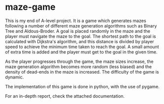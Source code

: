 # maze-game

This is my end of A-level project. It is a game which generates mazes following a number of different maze generation algorithms 
such as Binary Tree and Aldous-Broder. A goal is placed randomly in the maze and the player must navigate the maze to the goal. 
The shortest path to the goal is calculated with Dijkstra's algorithm, and this distance is divided by player speed to achieve the minimum
time taken to reach the goal. A small amount of extra time is added and the player must get to the goal in the given time.

As the player progresses through the game, the maze sizes increase, the maze generation algorithm becomes more random (less biased) and the
density of dead-ends in the maze is increased. The difficulty of the game is dynamic.

The implementation of this game is done in python, with the use of pygame.

For an in-depth report, check the attached documentation.
